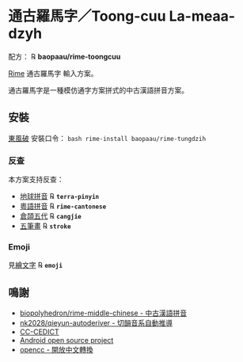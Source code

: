 # 通古羅馬字／Toong-cuu La-meaa-dzyh

配方： ℞ **baopaau/rime-toongcuu**

[Rime](http://rime.im) 通古羅馬字 輸入方案。

通古羅馬字是一種模仿通字方案拼式的中古漢語拼音方案。

## 安裝

[東風破](https://github.com/rime/plum) 安裝口令： `bash rime-install baopaau/rime-tungdzih`

### 反查
本方案支持反查：
  - [地球拼音](https://github.com/rime/rime-terra-pinyin) ℞ **`terra-pinyin`**
  - [粵語拼音](https://github.com/rime/rime-cantonese) ℞ **`rime-cantonese`**
  - [倉頡五代](https://github.com/rime/rime-cangjie) ℞ **`cangjie`**
  - [五筆畫](https://github.com/rime/rime-cantonese) ℞ **`stroke`**

### Emoji
見[繪文字](https://github.com/rime/rime-emoji) ℞ **`emoji`**

## 鳴謝
* [biopolyhedron/rime-middle-chinese - 中古漢語拼音](https://github.com/biopolyhedron/rime-middle-chinese/)
* [nk2028/qieyun-autoderiver - 切韻音系自動推導](https://nk2028.shn.hk/qieyun-autoderiver/)
* [CC-CEDICT](http://cc-cedict.org/)
* [Android open source project](http://android.git.kernel.org/?p=platform/packages/inputmethods/PinyinIME.git)
* [opencc - 開放中文轉換](http://code.google.com/p/opencc/)
